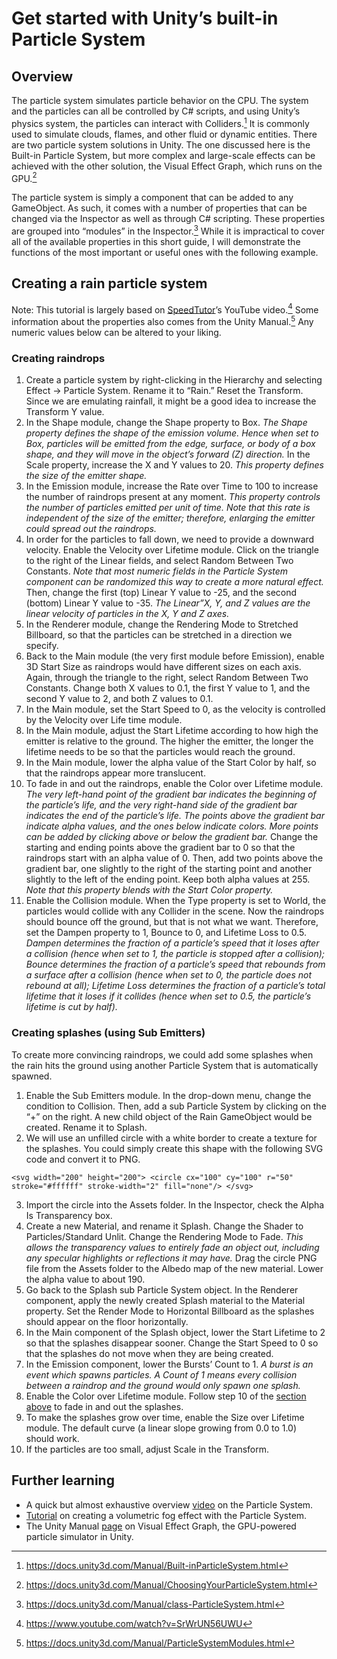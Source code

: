 # Get started with Unity’s built-in Particle System

## Overview

The particle system simulates particle behavior on the CPU. The system and the particles can all be controlled by C# scripts, and using Unity’s physics system, the particles can interact with Colliders.[^1] It is commonly used to simulate clouds, flames, and other fluid or dynamic entities. There are two particle system solutions in Unity. The one discussed here is the Built-in Particle System, but more complex and large-scale effects can be achieved with the other solution, the Visual Effect Graph, which runs on the GPU.[^2]

The particle system is simply a component that can be added to any GameObject. As such, it comes with a number of properties that can be changed via the Inspector as well as through C# scripting. These properties are grouped into “modules” in the Inspector.[^3] While it is impractical to cover all of the available properties in this short guide, I will demonstrate the functions of the most important or useful ones with the following example.

## Creating a rain particle system

Note: This tutorial is largely based on [SpeedTutor](https://www.youtube.com/@SpeedTutor)’s YouTube video.[^4] Some information about the properties also comes from the Unity Manual.[^5] Any numeric values below can be altered to your liking.

### Creating raindrops

1. Create a particle system by right-clicking in the Hierarchy and selecting Effect -> Particle System. Rename it to “Rain.” Reset the Transform. Since we are emulating rainfall, it might be a good idea to increase the Transform Y value. 
2. In the Shape module, change the Shape property to Box. *The Shape property defines the shape of the emission volume. Hence when set to Box, particles will be emitted from the edge, surface, or body of a box shape, and they will move in the object’s forward (Z) direction.* In the Scale property, increase the X and Y values to 20. *This property defines the size of the emitter shape.*
3. In the Emission module, increase the Rate over Time to 100 to increase the number of raindrops present at any moment. *This property controls the number of particles emitted per unit of time. Note that this rate is independent of the size of the emitter; therefore, enlarging the emitter could spread out the raindrops.* 
4. In order for the particles to fall down, we need to provide a downward velocity. Enable the Velocity over Lifetime module. Click on the triangle to the right of the Linear fields, and select Random Between Two Constants. *Note that most numeric fields in the Particle System component can be randomized this way to create a more natural effect.* Then, change the first (top) Linear Y value to -25, and the second (bottom) Linear Y value to -35. *The Linear”X, Y, and Z values are the linear velocity of particles in the X, Y and Z axes.*
5. In the Renderer module, change the Rendering Mode to Stretched Billboard, so that the particles can be stretched in a direction we specify. 
6. Back to the Main module (the very first module before Emission), enable 3D Start Size as raindrops would have different sizes on each axis. Again, through the triangle to the right, select Random Between Two Constants. Change both X values to 0.1, the first Y value to 1, and the second Y value to 2, and both Z values to 0.1. 
7. In the Main module, set the Start Speed to 0, as the velocity is controlled by the Velocity over Life time module.
8. In the Main module, adjust the Start Lifetime according to how high the emitter is relative to the ground. The higher the emitter, the longer the lifetime needs to be so that the particles would reach the ground.
9. In the Main module, lower the alpha value of the Start Color by half, so that the raindrops appear more translucent.
10. To fade in and out the raindrops, enable the Color over Lifetime module. *The very left-hand point of the gradient bar indicates the beginning of the particle’s life, and the very right-hand side of the gradient bar indicates the end of the particle’s life. The points above the gradient bar indicate alpha values, and the ones below indicate colors. More points can be added by clicking above or below the gradient bar.* Change the starting and ending points above the gradient bar to 0 so that the raindrops start with an alpha value of 0. Then, add two points above the gradient bar, one slightly to the right of the starting point and another slightly to the left of the ending point. Keep both alpha values at 255. *Note that this property blends with the Start Color property.*
11. Enable the Collision module. When the Type property is set to World, the particles would collide with any Collider in the scene. Now the raindrops should bounce off the ground, but that is not what we want. Therefore, set the Dampen property to 1, Bounce to 0, and Lifetime Loss to 0.5. *Dampen determines the fraction of a particle’s speed that it loses after a collision (hence when set to 1, the particle is stopped after a collision); Bounce determines the fraction of a particle’s speed that rebounds from a surface after a collision (hence when set to 0, the particle does not rebound at all); Lifetime Loss determines the fraction of a particle’s total lifetime that it loses if it collides (hence when set to 0.5, the particle’s lifetime is cut by half).*

### Creating splashes (using Sub Emitters)

To create more convincing raindrops, we could add some splashes when the rain hits the ground using another Particle System that is automatically spawned.

1. Enable the Sub Emitters module. In the drop-down menu, change the condition to Collision. Then, add a sub Particle System by clicking on the “+” on the right. A new child object of the Rain GameObject would be created. Rename it to Splash.
2. We will use an unfilled circle with a white border to create a texture for the splashes. You could simply create this shape with the following SVG code and convert it to PNG.

`
<svg width="200" height="200">
  <circle cx="100" cy="100" r="50" stroke="#ffffff" stroke-width="2" fill="none"/>
</svg>
`

3. Import the circle into the Assets folder. In the Inspector, check the Alpha Is Transparency box.
4. Create a new Material, and rename it Splash. Change the Shader to Particles/Standard Unlit. Change the Rendering Mode to Fade. *This allows the transparency values to entirely fade an object out, including any specular highlights or reflections it may have.* Drag the circle PNG file from the Assets folder to the Albedo map of the new material. Lower the alpha value to about 190.
5. Go back to the Splash sub Particle System object. In the Renderer component, apply the newly created Splash material to the Material property. Set the Render Mode to Horizontal Billboard as the splashes should appear on the floor horizontally.
6. In the Main component of the Splash object, lower the Start Lifetime to 2 so that the splashes disappear sooner. Change the Start Speed to 0 so that the splashes do not move when they are being created.
7. In the Emission component, lower the Bursts’ Count to 1. *A burst is an event which spawns particles. A Count of 1 means every collision between a raindrop and the ground would only spawn one splash.*
8. Enable the Color over Lifetime module. Follow step 10 of the [section above](#creating-raindrops) to fade in and out the splashes.
9. To make the splashes grow over time, enable the Size over Lifetime module. The default curve (a linear slope growing from 0.0 to 1.0) should work.
10. If the particles are too small, adjust Scale in the Transform.

## Further learning

- A quick but almost exhaustive overview [video](https://www.youtube.com/watch?v=FEA1wTMJAR0) on the Particle System.
- [Tutorial](https://www.youtube.com/watch?v=UllkvfMR96s) on creating a volumetric fog effect with the Particle System.
- The Unity Manual [page](https://docs.unity3d.com/Manual/VFXGraph.html) on Visual Effect Graph, the GPU-powered particle simulator in Unity.

[^1]: https://docs.unity3d.com/Manual/Built-inParticleSystem.html
[^2]: https://docs.unity3d.com/Manual/ChoosingYourParticleSystem.html
[^3]: https://docs.unity3d.com/Manual/class-ParticleSystem.html
[^4]: https://www.youtube.com/watch?v=SrWrUN56UWU
[^5]: https://docs.unity3d.com/Manual/ParticleSystemModules.html

